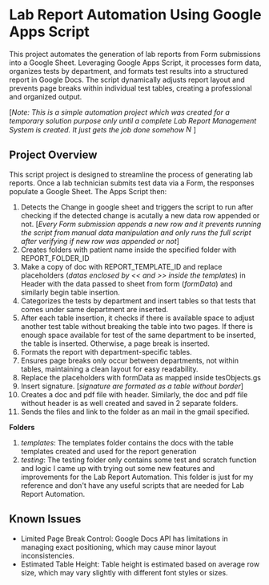 # Lab Report Automation Using Google Apps Script
This project automates the generation of lab reports from Form submissions into a Google Sheet. Leveraging Google Apps Script, it processes form data, organizes tests by department, and formats test results into a structured report in Google Docs. The script dynamically adjusts report layout and prevents page breaks within individual test tables, creating a professional and organized output.

[*Note: This is a simple automation project which was created for a temporary solution purpose only until a complete Lab Report Management System is created. It just gets the job done somehow <img src="https://raw.githubusercontent.com/Tarikul-Islam-Anik/Animated-Fluent-Emojis/master/Emojis/Smilies/Nerd%20Face.png" alt="Nerd Face" width="15" height="15" />*]

## Project Overview
This script project is designed to streamline the process of generating lab reports. Once a lab technician submits test data via a Form, the responses populate a Google Sheet. The Apps Script then:

1. Detects the Change in google sheet and triggers the script to run after checking if the detected change is acutally a new data row appended or not. [*Every Form submission appends a new row and it prevents running the script from manual data manipulation and only runs the full script after verifying if new row was appended or not*]
2. Creates folders with patient name inside the specified folder with REPORT_FOLDER_ID
3. Make a copy of doc with REPORT_TEMPLATE_ID and replace placeholders (*datas enclosed by << and >> inside the templates*) in Header with the data passed to sheet from form (*formData*) and similarly begin table insertion.
4. Categorizes the tests by department and insert tables so that tests that comes under same department are inserted.
5. After each table insertion, it checks if there is available space to adjust another test table without breaking the table into two pages. If there is enough space available for test of the same department to be inserted, the table is inserted. Otherwise, a page break is inserted.
6. Formats the report with department-specific tables.
7. Ensures page breaks only occur between departments, not within tables, maintaining a clean layout for easy readability.
8. Replace the placeholders with formData as mapped inside tesObjects.gs
9. Insert signature. [*signature are formated as a table without border*]
10. Creates a doc and pdf file with header. Similarly, the doc and pdf file without header is as well created and saved in 2 separate folders.
11. Sends the files and link to the folder as an mail in the gmail specified.

**Folders**
1. *templates*: The templates folder contains the docs with the table templates created and used for the report generation
2. *testing*: The testing folder only contains some test and scratch function and logic I came up with trying out some new features and improvements for the Lab Report Automation. This folder is just for my reference and don't have any useful scripts that are needed for Lab Report Automation.

## Known Issues
- Limited Page Break Control: Google Docs API has limitations in managing exact positioning, which may cause minor layout inconsistencies.
- Estimated Table Height: Table height is estimated based on average row size, which may vary slightly with different font styles or sizes.